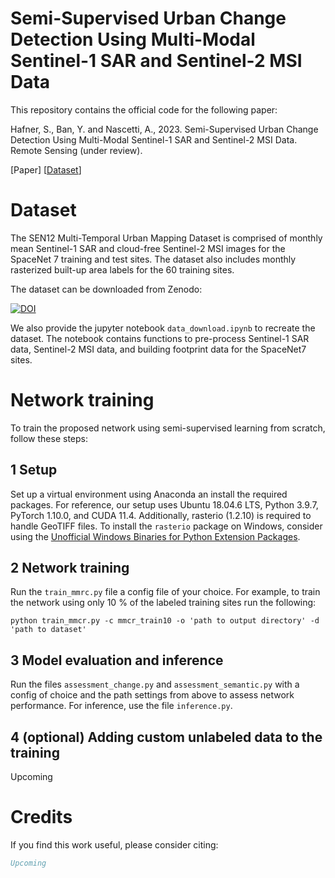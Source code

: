 
# Semi-Supervised Urban Change Detection Using Multi-Modal Sentinel-1 SAR and Sentinel-2 MSI Data 


This repository contains the official code for the following paper:

Hafner, S., Ban, Y. and Nascetti, A., 2023. Semi-Supervised Urban Change Detection Using Multi-Modal Sentinel-1 SAR and Sentinel-2 MSI Data. Remote Sensing (under review).

[Paper] [[Dataset](https://doi.org/10.5281/zenodo.7794693)]


# Dataset

The SEN12 Multi-Temporal Urban Mapping Dataset is comprised of monthly mean Sentinel-1 SAR and cloud-free Sentinel-2 MSI images for the SpaceNet 7 training and test sites. The dataset also includes monthly rasterized built-up area labels for the 60 training sites.


The dataset can be downloaded from Zenodo:

[![DOI](https://zenodo.org/badge/DOI/10.5281/zenodo.6914898.svg)](https://doi.org/10.5281/zenodo.6914898)

We also provide the jupyter notebook `data_download.ipynb` to recreate the dataset. The notebook contains functions to pre-process Sentinel-1 SAR data, Sentinel-2 MSI data, and building footprint data for the SpaceNet7 sites.


# Network training

To train the proposed network using semi-supervised learning from scratch, follow these steps:

## 1 Setup

Set up a virtual environment using Anaconda an install the required packages. For reference, our setup uses Ubuntu 18.04.6 LTS, Python 3.9.7, PyTorch 1.10.0, and CUDA 11.4. Additionally, rasterio (1.2.10) is required to handle GeoTIFF files. To install the `rasterio` package on Windows, consider using the [Unofficial Windows Binaries for Python Extension Packages](https://www.lfd.uci.edu/~gohlke/pythonlibs/#gdal).


## 2 Network training

Run the ``train_mmrc.py`` file a config file of your choice. For example, to train the network using only 10 % of the labeled training sites run the following:

````
python train_mmcr.py -c mmcr_train10 -o 'path to output directory' -d 'path to dataset'
````


## 3 Model evaluation and inference

Run the files ``assessment_change.py`` and ``assessment_semantic.py`` with a config of choice and the path settings from above to assess network performance. For inference, use the file ``inference.py``.


## 4 (optional) Adding custom unlabeled data to the training

Upcoming


# Credits

If you find this work useful, please consider citing:


  ```bibtex
Upcoming
  ```
  